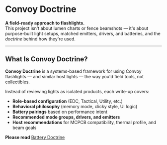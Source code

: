 # Convoy Doctrine

**A field-ready approach to flashlights.**  
This project isn't about lumen charts or fence beamshots — it's about purpose-built light setups, matched emitters, drivers, and batteries, and the *doctrine* behind how they're used.

---

## What Is Convoy Doctrine?

**Convoy Doctrine** is a systems-based framework for using Convoy flashlights — and similar host lights — the way you'd field tools, not collectibles.

Instead of reviewing lights as isolated products, each write-up covers:

-  **Role-based configuration** (EDC, Tactical, Utility, etc.)
-  **Behavioral philosophy** (memory mode, clicky style, UI logic)
-  **Battery pairings** based on performance intent
-  **Recommended mode groups, drivers, and emitters**
-  **Host recommendations** for MCPCB compatibility, thermal profile, and beam goals

**Please read** [Battery Doctrine](https://github.com/TheSmashy/ConvoyLights/blob/main/Battery.md)
